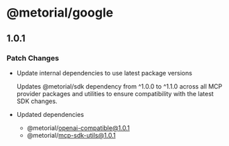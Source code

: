 # @metorial/google

## 1.0.1

### Patch Changes

- Update internal dependencies to use latest package versions

  Updates @metorial/sdk dependency from ^1.0.0 to ^1.1.0 across all MCP provider packages and utilities to ensure compatibility with the latest SDK changes.

- Updated dependencies
  - @metorial/openai-compatible@1.0.1
  - @metorial/mcp-sdk-utils@1.0.1

